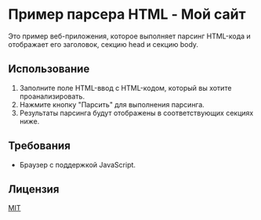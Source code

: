 # Пример парсера HTML - Мой сайт

Это пример веб-приложения, которое выполняет парсинг HTML-кода и отображает его заголовок, секцию head и секцию body.

## Использование

1. Заполните поле HTML-ввод с HTML-кодом, который вы хотите проанализировать.
2. Нажмите кнопку "Парсить" для выполнения парсинга.
3. Результаты парсинга будут отображены в соответствующих секциях ниже.

## Требования

- Браузер с поддержкой JavaScript.

## Лицензия

[MIT](LICENSE)
